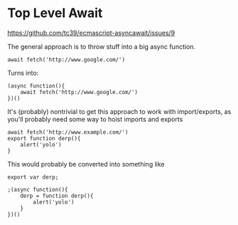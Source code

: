 # Top Level Await

https://github.com/tc39/ecmascript-asyncawait/issues/9

The general approach is to throw stuff into a big async function.

	await fetch('http://www.google.com/')

Turns into:

	(async function(){
		await fetch('http://www.google.com/')
	})()

It's (probably) nontrivial to get this approach to work with import/exports, as you'll probably need some way to hoist imports and exports


	await fetch('http://www.example.com/')
	export function derp(){
		alert('yolo')
	}

This would probably be converted into something like

	export var derp;

	;(async function(){
		derp = function derp(){
			alert('yolo')
		}
	})()